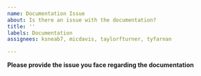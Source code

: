 ```yaml
---
name: Documentation Issue
about: Is there an issue with the documentation?
title: ''
labels: Documentation
assignees: ksneab7, micdavis, taylorfturner, tyfarnan

---
```


**Please provide the issue you face regarding the documentation**
